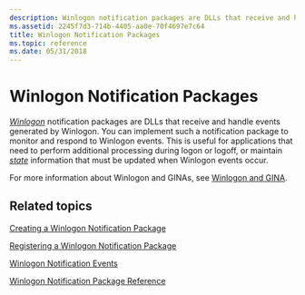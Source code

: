 ```yaml
---
description: Winlogon notification packages are DLLs that receive and handle events generated by Winlogon.
ms.assetid: 2245f7d3-714b-4405-aa0e-70f4697e7c64
title: Winlogon Notification Packages
ms.topic: reference
ms.date: 05/31/2018
---
```


# Winlogon Notification Packages

[*Winlogon*](../secgloss/w-gly.md) notification packages are DLLs that receive and handle events generated by Winlogon. You can implement such a notification package to monitor and respond to Winlogon events. This is useful for applications that need to perform additional processing during logon or logoff, or maintain [*state*](../secgloss/s-gly.md) information that must be updated when Winlogon events occur.

For more information about Winlogon and GINAs, see [Winlogon and GINA](winlogon-and-gina.md).

## Related topics

<dl> <dt>

[Creating a Winlogon Notification Package](creating-a-winlogon-notification-package.md)
</dt> <dt>

[Registering a Winlogon Notification Package](registering-a-winlogon-notification-package.md)
</dt> <dt>

[Winlogon Notification Events](winlogon-notification-events.md)
</dt> <dt>

[Winlogon Notification Package Reference](winlogon-notification-package-reference.md)
</dt> </dl>

 

 
